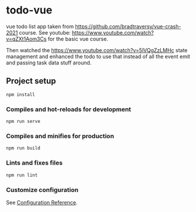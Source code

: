 # todo-vue

vue todo list app taken from https://github.com/bradtraversy/vue-crash-2021 course.
See youtube: https://www.youtube.com/watch?v=qZXt1Aom3Cs for the basic vue
course.

Then watched the https://www.youtube.com/watch?v=5lVQgZzLMHc state management
and enhanced the todo to use that instead of all the event emit and passing
task data stuff around.

## Project setup
```
npm install
```

### Compiles and hot-reloads for development
```
npm run serve
```

### Compiles and minifies for production
```
npm run build
```

### Lints and fixes files
```
npm run lint
```

### Customize configuration
See [Configuration Reference](https://cli.vuejs.org/config/).

